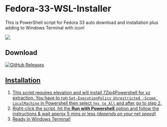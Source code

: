 # Fedora-33-WSL-Installer
This is PowerShell script for Fedora 33 auto download and installation plus adding to Windows Terminal with icon!


![](https://raw.githubusercontent.com/mguludag/Fedora-33-WSL-Installer/main/fedora-33_wsl_install.ps1)


## Download
<a href="https://github.com/mguludag/Fedora-33-WSL-Installer/releases/download/1.0/fedora-33_wsl_install.ps1"><img alt="GitHub Releases" src="https://img.shields.io/github/downloads/mguludag/Fedora-33-WSL-Installer/latest/total?label=Download%20Script&style=for-the-badge">

## Installation
1. This script requires elevation and will install 7Zip4Powershell for xz extraction. You have to run `Set-ExecutionPolicy Unrestricted -Scope LocalMachine` in Powershell then select `Yes to All` and after go to step 2.
2. Right-click the script, hit the **Run with Powershell** option and follow the instructions & wait approx 5 mins or less *(depends on your net speed)*
3. Ready in Windows Terminal!
